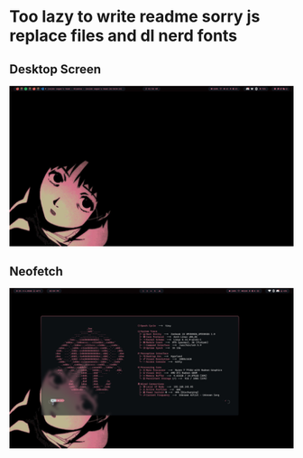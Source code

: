 # Too lazy to write readme sorry js replace files and dl nerd fonts


## Desktop Screen


<p align="center">

  <img src="img/screen.png" alt="Base screen" width="600">

</p>


## Neofetch 


<p align="center">

  <img src="img/neofetch.png" alt="Neofetch" width="600">

</p>